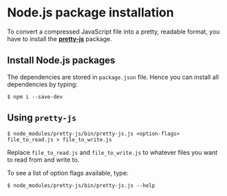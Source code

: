 # Node.js package installation

To convert a compressed JavaScript file into a pretty, readable format, you have to install the **[pretty-js](https://www.npmjs.com/package/pretty-js)** package.

## Install Node.js packages

The dependencies are stored in `package.json` file. Hence you can install all dependencies by typing:
```
$ npm i --save-dev
```

## Using `pretty-js`
```
$ node_modules/pretty-js/bin/pretty-js.js <option-flags> file_to_read.js > file_to_write.js
```
Replace `file_to_read.js` and `file_to_write.js` to whatever files you want to read from and write to.

To see a list of option flags available, type:
```
$ node_modules/pretty-js/bin/pretty-js.js --help
```
